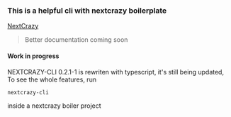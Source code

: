 ### This is a helpful cli with nextcrazy boilerplate

[NextCrazy](https://github.com/mohammadou1/nextcrazy)

> Better documentation coming soon

#### Work in progress

NEXTCRAZY-CLI 0.2.1-1 is rewriten with typescript, it's still being updated,
To see the whole features, run

```bash
nextcrazy-cli
```

inside a nextcrazy boiler project
